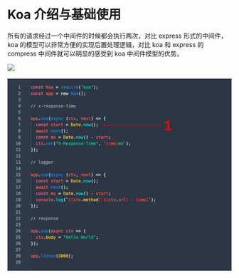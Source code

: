 # Koa 介绍与基础使用

所有的请求经过一个中间件的时候都会执行两次，对比 express 形式的中间件，koa 的模型可以非常方便的实现后置处理逻辑，对比 koa 和 express 的 compress 中间件就可以明显的感受到 koa 中间件模型的优势。

![](https://camo.githubusercontent.com/d80cf3b511ef4898bcde9a464de491fa15a50d06/68747470733a2f2f7261772e6769746875622e636f6d2f66656e676d6b322f6b6f612d67756964652f6d61737465722f6f6e696f6e2e706e67)

![](https://raw.githubusercontent.com/koajs/koa/a7b6ed0529a58112bac4171e4729b8760a34ab8b/docs/middleware.gif)
